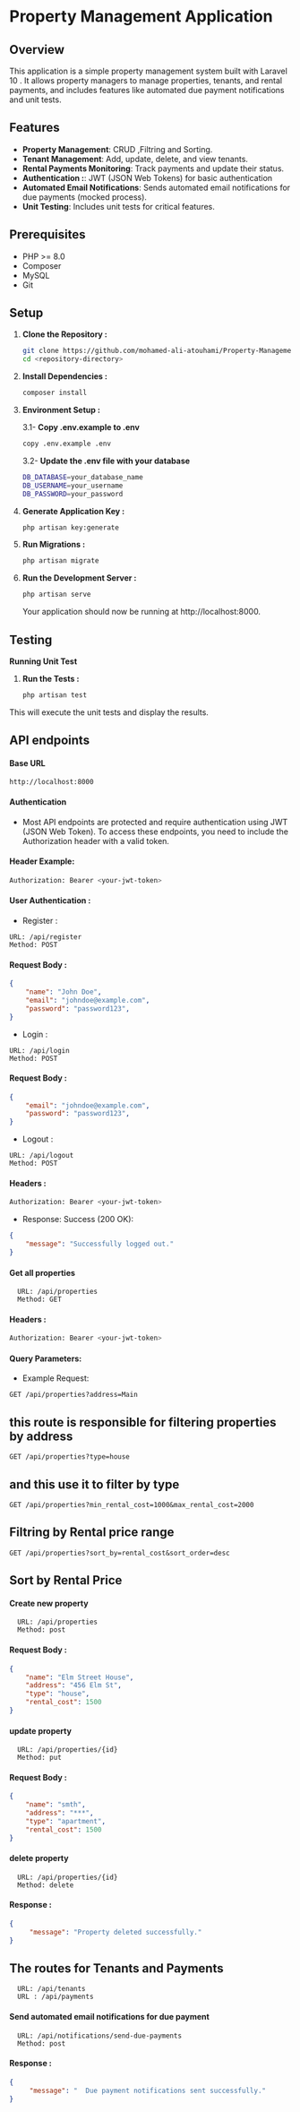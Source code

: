 # Property Management Application

## Overview
This application is a simple property management system built with Laravel 10 . It allows property managers to manage properties, tenants, and rental payments, and includes features like automated due payment notifications and unit tests.

## Features
- **Property Management**: CRUD ,Filtring and Sorting.
- **Tenant Management**: Add, update, delete, and view tenants.
- **Rental Payments Monitoring**: Track payments and update their status.
- **Authentication :**: JWT (JSON Web Tokens) for basic authentication
- **Automated Email Notifications**: Sends automated email notifications for due payments (mocked process).
- **Unit Testing**: Includes unit tests for critical features.

## Prerequisites
- PHP >= 8.0
- Composer
- MySQL
- Git

## Setup
1. **Clone the Repository :** 
   ```bash
   git clone https://github.com/mohamed-ali-atouhami/Property-Management-App.git
   cd <repository-directory>
    ```
2. **Install Dependencies :** 

    ```bash
    composer install
    ```
3. **Environment Setup :**

    3.1- **Copy .env.example to .env**
    ```bash
    copy .env.example .env
    ```
    3.2- **Update the .env file with your database**
    ```bash
    DB_DATABASE=your_database_name
    DB_USERNAME=your_username
    DB_PASSWORD=your_password
    ```
4. **Generate Application Key :**
    ```bash
    php artisan key:generate
    ```
5. **Run Migrations :**
    ```bash
    php artisan migrate
    ```
6. **Run the Development Server :**
    ```bash
    php artisan serve
    ```
     Your application should now be running at http://localhost:8000.

## Testing
**Running Unit Test**
1. **Run the Tests :**

    ```bash
    php artisan test
    ```
This will execute the unit tests and display the results.

## API endpoints

#### Base URL
```http
http://localhost:8000
```
#### Authentication
- Most API endpoints are protected and require authentication using JWT (JSON Web Token). To access these endpoints, you need to include the Authorization header with a valid token.
#### Header Example:
```bash
Authorization: Bearer <your-jwt-token>
```
#### User Authentication :
- Register :
```http
URL: /api/register
Method: POST
```
#### Request Body :
```json
{
    "name": "John Doe",
    "email": "johndoe@example.com",
    "password": "password123",
}

```
- Login :
```http
URL: /api/login
Method: POST
```
#### Request Body :
```json
{
    "email": "johndoe@example.com",
    "password": "password123",
}

```
- Logout :
```http
URL: /api/logout
Method: POST
```
#### Headers :
```bash
Authorization: Bearer <your-jwt-token>

```
- Response: Success (200 OK):
```json
{
    "message": "Successfully logged out."
}

```
#### Get all properties

```http
  URL: /api/properties
  Method: GET
```
#### Headers :
```bash
Authorization: Bearer <your-jwt-token>

```
#### Query Parameters:
- Example Request:
```http
GET /api/properties?address=Main
```
this route is responsible for filtering properties by address
-
```http
GET /api/properties?type=house
```
and this use it to filter by type
- 
```http
GET /api/properties?min_rental_cost=1000&max_rental_cost=2000
```

Filtring by Rental price range
-
```http
GET /api/properties?sort_by=rental_cost&sort_order=desc
```

Sort by Rental Price
-
#### Create new property

```http
  URL: /api/properties
  Method: post
```
#### Request Body :
```json
{
    "name": "Elm Street House",
    "address": "456 Elm St",
    "type": "house",
    "rental_cost": 1500
}
```
#### update  property

```http
  URL: /api/properties/{id}
  Method: put
```
#### Request Body :
```json
{
    "name": "smth",
    "address": "***",
    "type": "apartment",
    "rental_cost": 1500
}
```
#### delete property

```http
  URL: /api/properties/{id}
  Method: delete
```
#### Response :
```json
{
     "message": "Property deleted successfully."
}
```
## The routes for Tenants and Payments 
```http
  URL: /api/tenants
  URL : /api/payments
```
#### Send automated email notifications for due payment
```http
  URL: /api/notifications/send-due-payments
  Method: post
```
#### Response :
```json
{
     "message": "  Due payment notifications sent successfully."
}
```